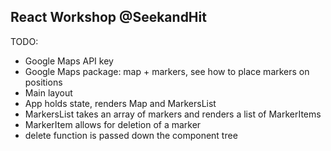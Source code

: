 ## React Workshop @SeekandHit
 TODO:
 - Google Maps API key
 - Google Maps package: map + markers, see how to place markers on positions
 - Main layout 
 - App holds state, renders Map and MarkersList
 - MarkersList takes an array of markers and renders a list of MarkerItems
 - MarkerItem allows for deletion of a marker
 - delete function is passed down the component tree